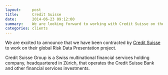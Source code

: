 ```yaml
---
layout:     post
title:      Credit Suisse 
date:       2014-06-23 09:12:00
summary:    We are looking forward to working with Credit Suisse on their global Risk Data Presentation project.
categories: clients
---
```


We are excited to announce that we have been contracted by <a href="http://credit-suisse.com" target="_blank">Credit 
Suisse</a> to work on their global Risk Data Presentation project.

Credit Suisse Group is a Swiss multinational financial services holding company, headquartered in Zürich, that operates 
the Credit Suisse Bank and other financial services investments.